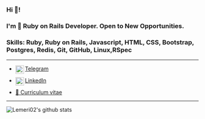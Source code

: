 ### Hi 👋!   
### I'm 💎 Ruby on Rails Developer. Open to New Opportunities.
### Skills: Ruby, Ruby on Rails, Javascript, HTML, CSS, Bootstrap, Postgres, Redis, Git, GitHub, Linux,RSpec

----------

- [<img align="left" alt="Telegram" width="22px" src="https://cdn.jsdelivr.net/npm/simple-icons@v3/icons/telegram.svg" /> Telegram](https://t.me/lemeri) <br />

- [<img align="left" alt="LinkedIn" width="22px" src="https://cdn.jsdelivr.net/npm/simple-icons@v3/icons/linkedin.svg" />LinkedIn](https://www.linkedin.com/in/iremel/) <br />

- [📄 Curriculum vitae](https://lemeri02.github.io/cv/)

----------

![Lemeri02's github stats](https://github-readme-stats.vercel.app/api?username=Lemeri02&show_icons=true)


<!--
**Lemeri02/Lemeri02** is a ✨ _special_ ✨ repository because its `README.md` (this file) appears on your GitHub profile.

Here are some ideas to get you started:

- 🔭 I’m currently working on ...
- 🌱 I’m currently learning ...
- 👯 I’m looking to collaborate on ...
- 🤔 I’m looking for help with ...
- 💬 Ask me about ...
- 📫 How to reach me: ...
- 😄 Pronouns: ...
- ⚡ Fun fact: ...
-->
